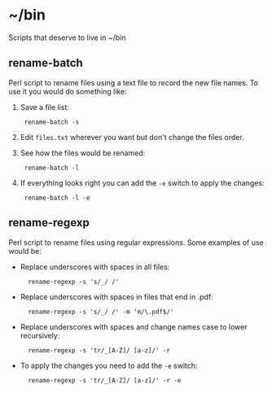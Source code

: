 ~/bin
=====

Scripts that deserve to live in ~/bin

rename-batch
------------

Perl script to rename files using a text file to record the new file
names. To use it you would do something like:

1. Save a file list:

        rename-batch -s

2. Edit `files.txt` wherever you want but don't change the files order.

3. See how the files would be renamed:

        rename-batch -l

4. If everything looks right you can add the `-e` switch to apply the
   changes:

        rename-batch -l -e

rename-regexp
-------------

Perl script to rename files using regular expressions. Some examples of
use would be:

- Replace underscores with spaces in all files:

        rename-regexp -s 's/_/ /'

- Replace underscores with spaces in files that end in .pdf:

        rename-regexp -s 's/_/ /' -m 'm/\.pdf$/'

- Replace underscores with spaces and change names case to lower
  recursively:

        rename-regexp -s 'tr/_[A-Z]/ [a-z]/' -r

- To apply the changes you need to add the `-e` switch:

        rename-regexp -s 'tr/_[A-Z]/ [a-z]/' -r -e

